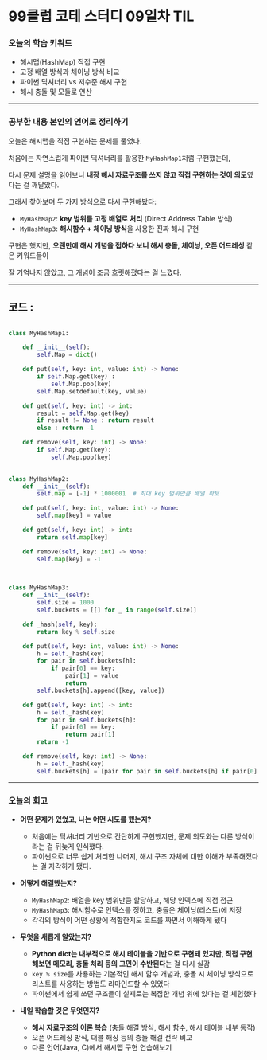 # **99클럽 코테 스터디 09일차 TIL**

### **오늘의 학습 키워드**

- 해시맵(HashMap) 직접 구현
- 고정 배열 방식과 체이닝 방식 비교
- 파이썬 딕셔너리 vs 저수준 해시 구현
- 해시 충돌 및 모듈로 연산

---

### **공부한 내용 본인의 언어로 정리하기**

오늘은 해시맵을 직접 구현하는 문제를 풀었다.

처음에는 자연스럽게 파이썬 딕셔너리를 활용한 `MyHashMap1`처럼 구현했는데,

다시 문제 설명을 읽어보니 **내장 해시 자료구조를 쓰지 않고 직접 구현하는 것이 의도**였다는 걸 깨달았다.

그래서 찾아보며 두 가지 방식으로 다시 구현해봤다:

- `MyHashMap2`: **key 범위를 고정 배열로 처리** (Direct Address Table 방식)
- `MyHashMap3`: **해시함수 + 체이닝 방식**을 사용한 진짜 해시 구현

구현은 했지만, **오랜만에 해시 개념을 접하다 보니 해시 충돌, 체이닝, 오픈 어드레싱** 같은 키워드들이

잘 기억나지 않았고, 그 개념이 조금 흐릿해졌다는 걸 느꼈다.

---

## 코드 :

```python

class MyHashMap1:

    def __init__(self):
        self.Map = dict()

    def put(self, key: int, value: int) -> None:
        if self.Map.get(key) :
            self.Map.pop(key)
        self.Map.setdefault(key, value)

    def get(self, key: int) -> int:
        result = self.Map.get(key)
        if result != None : return result
        else : return -1

    def remove(self, key: int) -> None:
        if self.Map.get(key):
            self.Map.pop(key)
        

class MyHashMap2:
    def __init__(self):
        self.map = [-1] * 1000001  # 최대 key 범위만큼 배열 확보

    def put(self, key: int, value: int) -> None:
        self.map[key] = value

    def get(self, key: int) -> int:
        return self.map[key]

    def remove(self, key: int) -> None:
        self.map[key] = -1

        

class MyHashMap3:
    def __init__(self):
        self.size = 1000
        self.buckets = [[] for _ in range(self.size)]

    def _hash(self, key):
        return key % self.size

    def put(self, key: int, value: int) -> None:
        h = self._hash(key)
        for pair in self.buckets[h]:
            if pair[0] == key:
                pair[1] = value
                return
        self.buckets[h].append([key, value])

    def get(self, key: int) -> int:
        h = self._hash(key)
        for pair in self.buckets[h]:
            if pair[0] == key:
                return pair[1]
        return -1

    def remove(self, key: int) -> None:
        h = self._hash(key)
        self.buckets[h] = [pair for pair in self.buckets[h] if pair[0] != key]

```

---

### **오늘의 회고**

- **어떤 문제가 있었고, 나는 어떤 시도를 했는지?**
    - 처음에는 딕셔너리 기반으로 간단하게 구현했지만, 문제 의도와는 다른 방식이라는 걸 뒤늦게 인식했다.
    - 파이썬으로 너무 쉽게 처리한 나머지, 해시 구조 자체에 대한 이해가 부족해졌다는 걸 자각하게 됐다.
    
- **어떻게 해결했는지?**
    - `MyHashMap2`: 배열을 key 범위만큼 할당하고, 해당 인덱스에 직접 접근
    - `MyHashMap3`: 해시함수로 인덱스를 정하고, 충돌은 체이닝(리스트)에 저장
    - 각각의 방식이 어떤 상황에 적합한지도 코드를 짜면서 이해하게 됐다
    
- **무엇을 새롭게 알았는지?**
    - **Python dict는 내부적으로 해시 테이블을 기반으로 구현돼 있지만, 직접 구현해보면 메모리, 충돌 처리 등의 고민이 수반된다**는 걸 다시 실감
    - `key % size`를 사용하는 기본적인 해시 함수 개념과, 충돌 시 체이닝 방식으로 리스트를 사용하는 방법도 리마인드할 수 있었다
    - 파이썬에서 쉽게 쓰던 구조들이 실제로는 복잡한 개념 위에 있다는 걸 체험했다
    
- **내일 학습할 것은 무엇인지?**
    - **해시 자료구조의 이론 복습** (충돌 해결 방식, 해시 함수, 해시 테이블 내부 동작)
    - 오픈 어드레싱 방식, 더블 해싱 등의 충돌 해결 전략 비교
    - 다른 언어(Java, C)에서 해시맵 구현 연습해보기